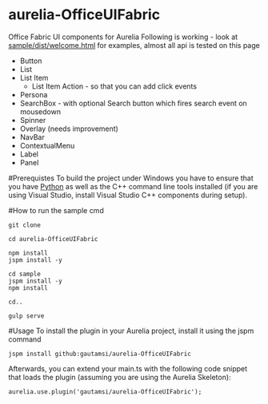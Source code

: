# aurelia-OfficeUIFabric
Office Fabric UI components for Aurelia
Following is working - look at  [sample/dist/welcome.html](https://github.com/gautamsi/aurelia-OfficeUIFabric/blob/master/sample/dist/welcome.html) for examples, almost all api is tested on this page  

- Button
- List
- List Item
  - List Item Action - so that you can add click events
- Persona
- SearchBox - with optional Search button  which fires search event on mousedown
- Spinner
- Overlay (needs improvement)
- NavBar
- ContextualMenu
- Label
- Panel

#Prerequistes
To build the project under Windows you have to ensure that you have 
[Python](https://www.python.org/) as well as the C++ command line tools installed (if you are using
Visual Studio, install Visual Studio C++ components during setup).

#How to run the sample
    cmd
    
    git clone
    
    cd aurelia-OfficeUIFabric
    
    npm install
    jspm install -y
    
    cd sample
    jspm install -y
    npm install
    
    cd..
    
    gulp serve

#Usage
To install the plugin in your Aurelia project, install it using the jspm command
```
jspm install github:gautamsi/aurelia-OfficeUIFabric
```
Afterwards, you can extend your main.ts with the following code snippet that loads the plugin (assuming you are using the Aurelia Skeleton):
```
aurelia.use.plugin('gautamsi/aurelia-OfficeUIFabric');
```